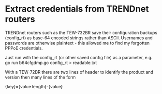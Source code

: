 # Extract credentials from TRENDnet routers

TRENDnet routers such as the TEW-732BR save their configuration backups (config_rt) as base-64 encoded strings rather than ASCII. Usernames and passwords are otherwise plaintext - this allowed me to find my forgotten PPPoE credentials.

Just run with the config_rt (or other saved config file) as a parameter, e.g.  go run b64cfgdmp.go config_rt > readable.txt

With a TEW-72BR there are two lines of header to identify the product and version then many lines of the form

{key}<bold>=</bold>{value length}<bold>-</bold>{value}
